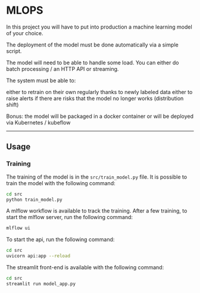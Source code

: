 # MLOPS

In this project you will have to put into production a machine learning model of your choice.

The deployment of the model must be done automatically via a simple script.

The model will need to be able to handle some load. You can either do batch processing / an HTTP API or streaming.

The system must be able to:

either to retrain on their own regularly thanks to newly labeled data
either to raise alerts if there are risks that the model no longer works (distribution shift)

Bonus: the model will be packaged in a docker container or will be deployed via Kubernetes / kubeflow

---

## Usage

### Training

The training of the model is in the `src/train_model.py` file. It is possible to train the model with the following command:

```bash
cd src
python train_model.py
```

A mlflow workflow is available to track the training. After a few training, to start the mlflow server, run the following command:

```bash
mlflow ui
```

To start the api, run the following command:

```bash
cd src
uvicorn api:app --reload
```

The streamlit front-end is available with the following command:

```bash
cd src
streamlit run model_app.py
```